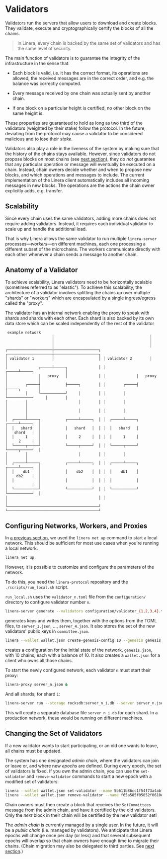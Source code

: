 # Validators

Validators run the servers that allow users to download and create blocks. They
validate, execute and cryptographically certify the blocks of all the chains.

> In Linera, every chain is backed by the same set of validators and has the
> same level of security.

The main function of validators is to guarantee the integrity of the
infrastructure in the sense that:

- Each block is valid, i.e. it has the correct format, its operations are
  allowed, the received messages are in the correct order, and e.g. the balance
  was correctly computed.

- Every message received by one chain was actually sent by another chain.

- If one block on a particular height is certified, no other block on the same
  height is.

These properties are guaranteed to hold as long as two third of the validators
(weighted by their stake) follow the protocol. In the future, deviating from the
protocol may cause a validator to be considered malicious and to lose their
_stake_.

Validators also play a role in the liveness of the system by making sure that
the history of the chains stays available. However, since validators do not
propose blocks on most chains (see [next section](block_creation.html)), they do
_not_ guarantee that any particular operation or message will eventually be
executed on a chain. Instead, chain owners decide whether and when to propose
new blocks, and which operations and messages to include. The current
implementation of the Linera client automatically includes all incoming messages
in new blocks. The operations are the actions the chain owner explicitly adds,
e.g. transfer.

## Scalability

Since every chain uses the same validators, adding more chains does not require
adding validators. Instead, it requires each individual validator to scale up
and handle the additional load.

That is why Linera allows the same validator to run multiple `linera-server`
processes—_workers_—on different machines, each one processing a different
subset of the microchains. The workers communicate directly with each other
whenever a chain sends a message to another chain.

## Anatomy of a Validator

To achieve scalability, Linera validators need to be horizontally scalable
(sometimes referred to as "elastic"). To achieve this scalability, the
architecture of a validator involves splitting the chains up over multiple
"shards" or "workers" which are encapsulated by a single ingress/egress called
the "proxy".

The validator has an internal network enabling the proxy to speak with shards
and shards with each other. Each shard is also backed by its own data store
which can be scaled independently of the rest of the validator

```ignore
 example network
                     │                                           │
                     │                                           │
                     │                                           │
┌────────────────────┼────────────────────┐ ┌────────────────────┼────────────────────┐
│ validator 1        │                    │ │ validator 2        │                    │
│              ┌─────┴─────┐              │ │              ┌─────┴─────┐              │
│              │   proxy   │              │ │              │   proxy   │              │
│        ┌─────┤           ├─────┐        │ │        ┌─────┤           ├─────┐        │
│        │     └───────────┘     │        │ │        │     └───────────┘     │        │
│        │                       │        │ │        │                       │        │
│        │                       │        │ │        │                       │        │
│  ┌─────┴─────┐           ┌─────┴─────┐  │ │  ┌─────┴─────┐           ┌─────┴─────┐  │
│  │   shard   │           │   shard   │  │ │  │   shard   │           │   shard   │  │
│  │     1     │           │     2     │  │ │  │     1     │           │     2     │  │
│  └─────┬─────┘           └─────┬─────┘  │ │  └─────┬─────┘           └─────┬─────┘  │
│        │                       │        │ │        │                       │        │
│  ┌─────┴─────┐           ┌─────┴─────┐  │ │  ┌─────┴─────┐           ┌─────┴─────┐  │
│  │    db1    │           │    db2    │  │ │  │    db1    │           │    db2    │  │
│  │           │           │           │  │ │  │           │           │           │  │
│  └───────────┘           └───────────┘  │ │  └───────────┘           └───────────┘  │
│                                         │ │                                         │
└─────────────────────────────────────────┘ └─────────────────────────────────────────┘

```

## Configuring Networks, Workers, and Proxies

In [a previous section](../getting_started/hello_linera.md), we used the
`linera net up` command to start a local network. This should be sufficient for
most use cases when you're running a local network.

```bash
linera net up
```

However, it is possible to customize and configure the parameters of the
network.

To do this, you need the `linera-protocol` repository and the
`./scripts/run_local.sh` script.

`run_local.sh` uses the `validator_n.toml` file from the `configuration/`
directory to configure validator number `n`.

```bash
linera-server generate --validators configuration/validator_{1,2,3,4}.toml --committee committee.json
```

generates keys and writes them, together with the options from the TOML files,
to `server_1.json`, ..., `server_4.json`. It also stores the set of the new
validators' public keys in `committee.json`.

```bash
linera --wallet wallet.json create-genesis-config 10 --genesis genesis.json --initial-funding 10 --committee committee.json
```

creates a configuration for the initial state of the network, `genesis.json`,
with 10 chains, each with a balance of 10. It also creates a `wallet.json` for a
client who owns all those chains.

To start the newly configured network, each validator `n` must start their
proxy:

```bash
linera-proxy server_n.json &
```

And all shards; for shard `i`:

```bash
linera-server run --storage rocksdb:server_n_i.db --server server_n.json --shard i --genesis genesis.json &
```

This will create a separate database file `server_n_i.db` for each shard. In a
production network, these would be running on different machines.

## Changing the Set of Validators

If a new validator wants to start participating, or an old one wants to leave,
all chains must be updated.

The system has one designated _admin chain_, where the validators can join or
leave or, and where new _epochs_ are defined. During every epoch, the set of
validators is fixed. If you own the admin chain, you can use the `set-validator`
and `remove-validator` commands to start a new epoch with a modified set of
validators:

```bash
linera --wallet wallet.json set-validator --name 5b611b86cc1f54f73a4abfb4a2167c7327cc85a74cb2a5502431f67b554850b4 --address 127.0.0.1:9100 --votes 3
linera --wallet wallet.json remove-validator --name f65a585f05852f0610e2460a99c23faa3969f3cfce8a519f843a793dbfb4cb84
```

Chain owners must then create a block that receives the `SetCommittees` message
from the admin chain, and have it certified by the old validators. Only the
_next_ block in their chain will be certified by the new validator set!

The _admin chain_ is currently managed by a single user. In the future, it will
be a _public chain_ (i.e. managed by validators). We anticipate that Linera
epochs will change once per day (or less) and that several subsequent epochs
will overlap so that chain owners have enough time to migrate their chains.
(Chain migration may also be delegated to third parties. See
[next section](block_creation.html).)
